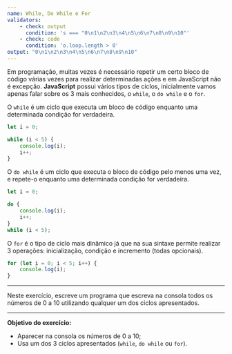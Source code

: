 ```yaml
---
name: While, Do While e For
validators:
    - check: output
      condition: 's === "0\n1\n2\n3\n4\n5\n6\n7\n8\n9\n10"'
    - check: code
      condition: 'o.loop.length > 0'
output: "0\n1\n2\n3\n4\n5\n6\n7\n8\n9\n10"
---
```


Em programação, muitas vezes é necessário repetir um certo bloco de código várias vezes para realizar determinadas ações e em JavaScript não é excepção. **JavaScript** possui vários tipos de ciclos, inicialmente vamos apenas falar sobre os 3 mais conhecidos, o `while`, o `do while` e o `for`.

O `while` é um ciclo que executa um bloco de código enquanto uma determinada condição for verdadeira.

```js
let i = 0;

while (i < 5) {
    console.log(i);
    i++;
}
```

O `do while` é um ciclo que executa o bloco de código pelo menos uma vez, e repete-o enquanto uma determinada condição for verdadeira.

```js
let i = 0;

do {
    console.log(i);
    i++;
}
while (i < 5);
```

O `for` é o tipo de ciclo mais dinâmico já que na sua sintaxe permite realizar 3 operações: inicialização, condição e incremento (todas opcionais).

```js
for (let i = 0; i < 5; i++) {
    console.log(i);
}
```

***

Neste exercício, escreve um programa que escreva na consola todos os números de 0 a 10 utilizando qualquer um dos ciclos apresentados.

***

**Objetivo do exercício:**
- Aparecer na consola os números de 0 a 10;
- Usa um dos 3 ciclos apresentados (`while`, `do while` ou `for`).